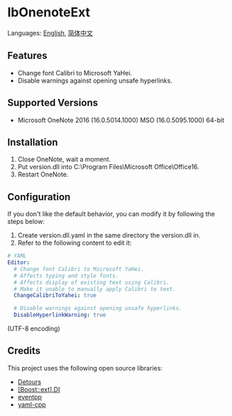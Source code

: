 # IbOnenoteExt
Languages: [English](README.md), [简体中文](README.zh-Hans.md)

## Features
* Change font Calibri to Microsoft YaHei.
* Disable warnings against opening unsafe hyperlinks.

## Supported Versions
* Microsoft OneNote 2016 (16.0.5014.1000) MSO (16.0.5095.1000) 64-bit

## Installation
1. Close OneNote, wait a moment.
1. Put version.dll into C:\Program Files\Microsoft Office\Office16.
1. Restart OneNote.

## Configuration
If you don't like the default behavior, you can modify it by following the steps below:
1. Create version.dll.yaml in the same directory the version.dll in.
1. Refer to the following content to edit it:
```yaml
# YAML
Editor:
  # Change font Calibri to Microsoft YaHei.
  # Affects typing and style fonts.
  # Affects display of existing text using Calibri.
  # Make it unable to manually apply Calibri to text.
  ChangeCalibriToYahei: true

  # Disable warnings against opening unsafe hyperlinks.
  DisableHyperlinkWarning: true
```
(UTF-8 encoding)

## Credits
This project uses the following open source libraries:

* [Detours](https://github.com/microsoft/detours)
* [[Boost::ext].DI](https://github.com/boost-ext/di)
* [eventpp](https://github.com/wqking/eventpp)
* [yaml-cpp](https://github.com/jbeder/yaml-cpp)